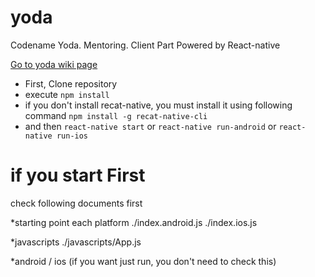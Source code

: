 # yoda
Codename Yoda. Mentoring. Client Part
Powered by React-native

[Go to yoda wiki page](https://github.com/sv-bootcamp/wiki/wiki/Project-Yoda)

* First, Clone repository  
* execute `npm install` 
* if you don't install recat-native, you must install it using following command
	`npm install -g recat-native-cli`
* and then `react-native start` or
	`react-native run-android` or
	`react-native run-ios`

# if you start First
check following documents first

*starting point each platform
./index.android.js
./index.ios.js

*javascripts
./javascripts/App.js

*android / ios
(if you want just run, you don't need to check this)

